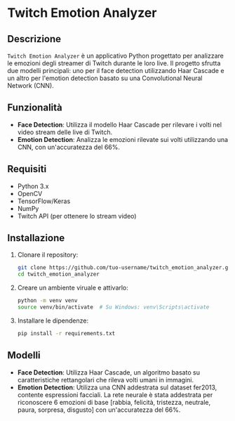 # Twitch Emotion Analyzer

## Descrizione

`Twitch Emotion Analyzer` è un applicativo Python progettato per analizzare le emozioni degli streamer di Twitch durante le loro live. Il progetto sfrutta due modelli principali: uno per il face detection utilizzando Haar Cascade e un altro per l'emotion detection basato su una Convolutional Neural Network (CNN).

## Funzionalità

- **Face Detection**: Utilizza il modello Haar Cascade per rilevare i volti nel video stream delle live di Twitch.
- **Emotion Detection**: Analizza le emozioni rilevate sui volti utilizzando una CNN, con un'accuratezza del 66%.

## Requisiti

- Python 3.x
- OpenCV
- TensorFlow/Keras
- NumPy
- Twitch API (per ottenere lo stream video)

## Installazione

1. Clonare il repository:

   ```bash
   git clone https://github.com/tuo-username/twitch_emotion_analyzer.git
   cd twitch_emotion_analyzer

2. Creare un ambiente viruale e attivarlo:

   ```bash
   python -m venv venv
   source venv/bin/activate  # Su Windows: venv\Scripts\activate

3. Installare le dipendenze:

    ```bash
    pip install -r requirements.txt

## Modelli
- **Face Detection**: Utilizza Haar Cascade, un algoritmo basato su caratteristiche rettangolari che rileva volti umani in immagini.
- **Emotion Detection**: Utilizza una CNN addestrata sul dataset fer2013, contente espressioni facciali. La rete neurale è stata addestrata per riconoscere 6 emozioni di base [rabbia, felicità, tristezza, neutrale, paura, sorpresa, disgusto] con un'accuratezza del 66%.

